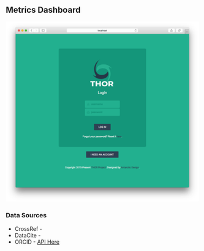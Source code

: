 ## Metrics Dashboard

![image](docs/img/login.png)

### Data Sources

* CrossRef -
* DataCite -
* ORCID - [API Here](http://pub.orcid.org/v2.0_rc1#!/Statistics_API_v2.0_rc1/viewStatsTimeline)